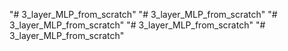 "# 3_layer_MLP_from_scratch" 
"# 3_layer_MLP_from_scratch" 
"# 3_layer_MLP_from_scratch" 
"# 3_layer_MLP_from_scratch" 
"# 3_layer_MLP_from_scratch" 
